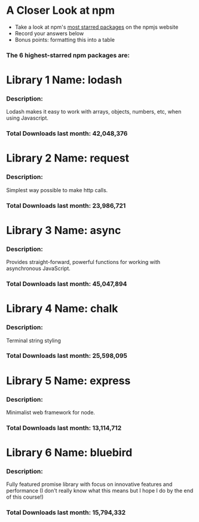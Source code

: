 # A Closer Look at npm
- Take a look at npm's [most starred packages](https://www.npmjs.com/browse/star) on the npmjs website
- Record your answers below
- Bonus points: formatting this into a table

### The 6 highest-starred npm packages are:

# Library 1 Name: lodash

### Description:
Lodash makes it easy to work with arrays, objects, numbers, etc, when using Javascript.

### Total Downloads last month: 42,048,376

# Library 2 Name: request

### Description: 
Simplest way possible to make http calls.

### Total Downloads last month: 23,986,721

# Library 3 Name: async

### Description:
Provides straight-forward, powerful functions for working with asynchronous JavaScript.

### Total Downloads last month: 45,047,894

# Library 4 Name: chalk

### Description:
Terminal string styling

### Total Downloads last month: 25,598,095

# Library 5 Name: express

### Description:
Minimalist web framework for node.

### Total Downloads last month: 13,114,712 

# Library 6 Name: bluebird

### Description:
Fully featured promise library with focus on innovative features and performance (I don't really know what this means but I hope I do by the end of this course!)

### Total Downloads last month: 15,794,332
